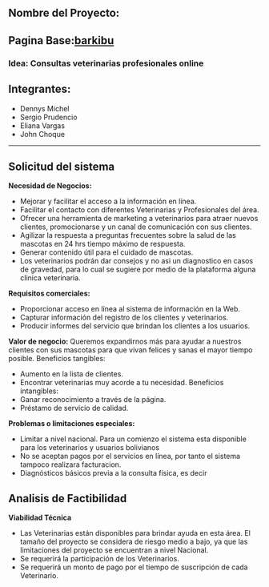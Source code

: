 ## Nombre del Proyecto:
## Pagina Base:[barkibu](https://barkibu.com)
### Idea: Consultas veterinarias profesionales online


## Integrantes:

- Dennys Michel
- Sergio Prudencio
- Eliana Vargas
- John Choque

---
## **Solicitud del sistema** 

**Necesidad de Negocios:**
- Mejorar y facilitar el acceso a la información en línea.
- Facilitar el contacto con diferentes Veterinarias y Profesionales del área.
- Ofrecer una herramienta de marketing a veterinarios para atraer nuevos clientes, promocionarse y un canal de comunicación con sus clientes. 
- Agilizar la respuesta a preguntas frecuentes sobre la salud de las mascotas en 24 hrs tiempo máximo de respuesta.
- Generar contenido útil para el cuidado de mascotas.
- Los veterinarios podrán dar consejos y no asi un diagnostico en casos de gravedad, para lo cual se sugiere por medio de la plataforma alguna clinica veterinaria.

**Requisitos comerciales:**
- Proporcionar acceso en línea al sistema de información en la Web.
- Capturar información del registro de los clientes y veterinarios.
- Producir informes del servicio que brindan los clientes a los usuarios.

**Valor de negocio:**
Queremos expandirnos más para ayudar a nuestros clientes con sus mascotas para que vivan felices y sanas el mayor tiempo posible.
Beneficios tangibles: 
- Aumento en la lista de clientes.
- Encontrar veterinarias muy acorde a tu necesidad.
Beneficios intangibles:
- Ganar reconocimiento a través de la página.
- Préstamo de servicio de calidad.

**Problemas o limitaciones especiales:**
- Limitar a nivel nacional. Para un comienzo el sistema esta disponible para los veterinarios y usuarios bolivianos
- No se aceptan pagos por el servicios en línea, por tanto el sistema tampoco realizara facturacion.
- Diagnósticos básicos previa a la consulta física, es decir

## **Analisis de Factibilidad** 


**Viabilidad Técnica**

- Las Veterinarias están disponibles para brindar ayuda en esta área. El tamaño del proyecto se considera de riesgo medio a bajo, ya que las limitaciones del proyecto se encuentran a nivel Nacional.
- Se requerirá la participación de los Veterinarios.
- Se requerirá un monto de pago por el tiempo de suscripción de cada Veterinario.



